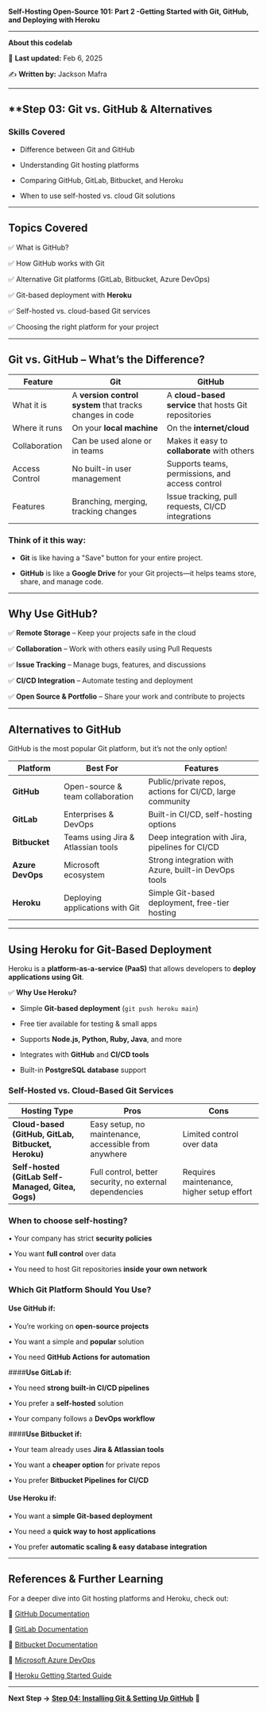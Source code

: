 **Self-Hosting Open-Source 101: Part 2 -Getting Started with Git, GitHub, and Deploying with Heroku**

---
**About this codelab**

📅 **Last updated:** Feb 6, 2025

✍️ **Written by:** Jackson Mafra

---

## **Step 03: Git vs. GitHub & Alternatives


### ****Skills Covered****

- Difference between Git and GitHub

- Understanding Git hosting platforms

- Comparing GitHub, GitLab, Bitbucket, and Heroku

- When to use self-hosted vs. cloud Git solutions


---


## ****Topics Covered****

✅ What is GitHub?

✅ How GitHub works with Git

✅ Alternative Git platforms (GitLab, Bitbucket, Azure DevOps)

✅ Git-based deployment with ****Heroku****

✅ Self-hosted vs. cloud-based Git services

✅ Choosing the right platform for your project



---



## ****Git vs. GitHub – What’s the Difference?****



| Feature | Git | GitHub |
|---------|----|-------|
| What it is | A ****version control system**** that tracks changes in code | A ****cloud-based service**** that hosts Git repositories |
| Where it runs | On your ****local machine**** | On the ****internet/cloud**** |
| Collaboration | Can be used alone or in teams | Makes it easy to ****collaborate**** with others |
| Access Control | No built-in user management | Supports teams, permissions, and access control |
| Features | Branching, merging, tracking changes | Issue tracking, pull requests, CI/CD integrations |



### ****Think of it this way:****

- ****Git**** is like having a "Save" button for your entire project.

- ****GitHub**** is like a ****Google Drive**** for your Git projects—it helps teams store, share, and manage code.

---

## ****Why Use GitHub?****

✅ ****Remote Storage**** – Keep your projects safe in the cloud

✅ ****Collaboration**** – Work with others easily using Pull Requests

✅ ****Issue Tracking**** – Manage bugs, features, and discussions

✅ ****CI/CD Integration**** – Automate testing and deployment

✅ ****Open Source & Portfolio**** – Share your work and contribute to projects



---
## ****Alternatives to GitHub****



GitHub is the most popular Git platform, but it’s not the only option!



| Platform | Best For | Features |
|----------|---------|----------|
| ****GitHub**** | Open-source & team collaboration | Public/private repos, actions for CI/CD, large community |
| ****GitLab**** | Enterprises & DevOps | Built-in CI/CD, self-hosting options |
| ****Bitbucket**** | Teams using Jira & Atlassian tools | Deep integration with Jira, pipelines for CI/CD |
| ****Azure DevOps**** | Microsoft ecosystem | Strong integration with Azure, built-in DevOps tools |
| ****Heroku**** | Deploying applications with Git | Simple Git-based deployment, free-tier hosting |

---

## ****Using Heroku for Git-Based Deployment****


Heroku is a ****platform-as-a-service (PaaS)**** that allows developers to ****deploy applications using Git****.


✅ ****Why Use Heroku?****

- Simple ****Git-based deployment**** (`git push heroku main`)

- Free tier available for testing & small apps

- Supports ****Node.js, Python, Ruby, Java****, and more

- Integrates with ****GitHub**** and ****CI/CD tools****

- Built-in ****PostgreSQL database**** support



### **Self-Hosted vs. Cloud-Based Git Services**


| **Hosting Type** |   **Pros** |  **Cons**|
|--|--|--|
| **Cloud-based (GitHub, GitLab, Bitbucket, Heroku)** | Easy setup, no maintenance, accessible from anywhere |Limited control over data|
|**Self-hosted (GitLab Self-Managed, Gitea, Gogs)**|Full control, better security, no external dependencies|Requires maintenance, higher setup effort |


### **When to choose self-hosting?**

•  Your company has strict **security policies**

•  You want **full control** over data

•  You need to host Git repositories **inside your own network**



### **Which Git Platform Should You Use?**

#### **Use GitHub if:**

•  You’re working on **open-source projects**

•  You want a simple and **popular** solution

•  You need **GitHub Actions for automation**


####**Use GitLab if:**

•  You need **strong built-in CI/CD pipelines**

•  You prefer a **self-hosted** solution

•  Your company follows a **DevOps workflow**



####**Use Bitbucket if:**

•  Your team already uses **Jira & Atlassian tools**

•  You want a **cheaper option** for private repos

•  You prefer **Bitbucket Pipelines for CI/CD**


#### **Use Heroku if:**

•  You want a **simple Git-based deployment**

•  You need a **quick way to host applications**

•  You prefer **automatic scaling & easy database integration**

---

## **References & Further Learning**



For a deeper dive into Git hosting platforms and Heroku, check out:



📌 [GitHub Documentation](https://docs.github.com/)

📌 [GitLab Documentation](https://docs.gitlab.com/)

📌 [Bitbucket Documentation](https://bitbucket.org/product/guides)

📌 [Microsoft Azure DevOps](https://azure.microsoft.com/en-us/products/devops/)

📌 [Heroku Getting Started Guide](https://devcenter.heroku.com/articles/getting-started-with-nodejs)


---

**Next Step →** [**Step 04: Installing Git & Setting Up GitHub**](step-04.md) **🚀**